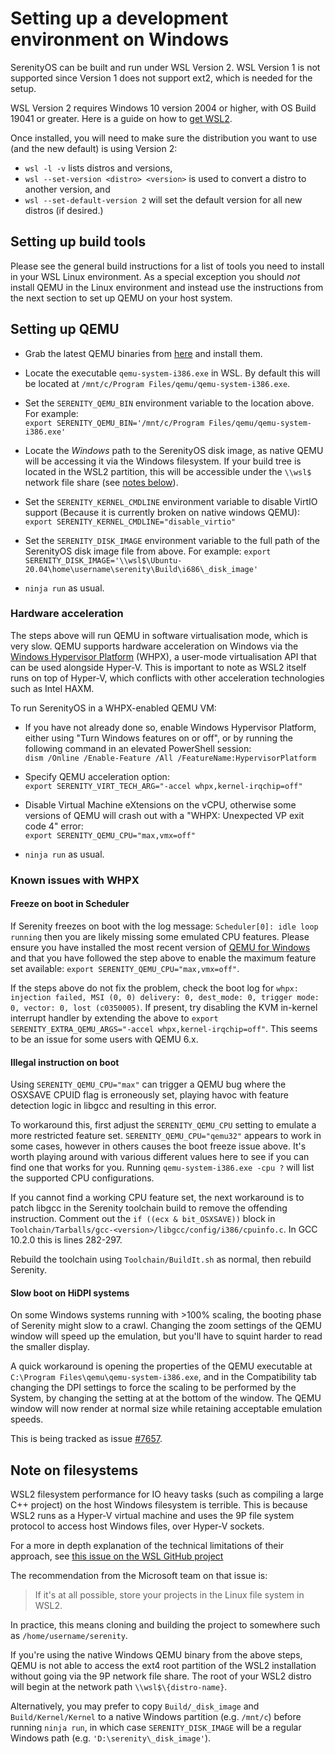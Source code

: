 # Setting up a development environment on Windows

SerenityOS can be built and run under WSL Version 2.
WSL Version 1 is not supported since Version 1 does not support ext2, which is needed for the setup.

WSL Version 2 requires Windows 10 version 2004 or higher, with OS Build 19041 or greater. Here is a guide on how to
[get WSL2](https://docs.microsoft.com/en-us/windows/wsl/install-win10).

Once installed, you will need to make sure the distribution you want to use (and the new default) is using Version 2:
- `wsl -l -v` lists distros and versions,<br/>
- `wsl --set-version <distro> <version>` is used to convert a distro to another version, and<br/>
- `wsl --set-default-version 2` will set the default version for all new distros (if desired.)<br/>

## Setting up build tools

Please see the general build instructions for a list of tools you need to install in your WSL Linux environment. As a
special exception you should _not_ install QEMU in the Linux environment and instead use the instructions from the next
section to set up QEMU on your host system.

## Setting up QEMU

- Grab the latest QEMU binaries from [here](https://www.qemu.org/download/#windows) and install them.

- Locate the executable `qemu-system-i386.exe` in WSL.
By default this will be located at `/mnt/c/Program Files/qemu/qemu-system-i386.exe`.

- Set the `SERENITY_QEMU_BIN` environment variable to the location above. For example: \
`export SERENITY_QEMU_BIN='/mnt/c/Program Files/qemu/qemu-system-i386.exe'`

- Locate the _Windows_ path to the SerenityOS disk image, as native QEMU will be accessing it via the Windows filesystem.
  If your build tree is located in the WSL2 partition, this will be accessible under the `\\wsl$` network file share
  (see [notes below](#note-on-filesystems)).

- Set the `SERENITY_KERNEL_CMDLINE` environment variable to disable VirtIO support (Because it is currently broken on
  native windows QEMU):
`export SERENITY_KERNEL_CMDLINE="disable_virtio"`

- Set the `SERENITY_DISK_IMAGE` environment variable to the full path of the SerenityOS disk image file from above.
  For example: `export SERENITY_DISK_IMAGE='\\wsl$\Ubuntu-20.04\home\username\serenity\Build\i686\_disk_image'`

- `ninja run` as usual.

### Hardware acceleration

The steps above will run QEMU in software virtualisation mode, which is very slow.
QEMU supports hardware acceleration on Windows via the [Windows Hypervisor Platform](https://docs.microsoft.com/en-us/virtualization/api/) (WHPX), a user-mode virtualisation API that can be used alongside Hyper-V.
This is important to note as WSL2 itself runs on top of Hyper-V, which conflicts with other acceleration technologies
such as Intel HAXM.

To run SerenityOS in a WHPX-enabled QEMU VM:

- If you have not already done so, enable Windows Hypervisor Platform, either using "Turn Windows features on or off",
  or by running the following command in an elevated PowerShell session: \
`dism /Online /Enable-Feature /All /FeatureName:HypervisorPlatform`

- Specify QEMU acceleration option: \
`export SERENITY_VIRT_TECH_ARG="-accel whpx,kernel-irqchip=off"`

- Disable Virtual Machine eXtensions on the vCPU, otherwise some versions of QEMU will crash out with a "WHPX: Unexpected VP exit code 4" error: \
`export SERENITY_QEMU_CPU="max,vmx=off"`

- `ninja run` as usual.

### Known issues with WHPX

#### Freeze on boot in Scheduler

If Serenity freezes on boot with the log message: `Scheduler[0]: idle loop running` then you are likely missing some emulated CPU features.
Please ensure you have installed the most recent version of [QEMU for Windows](https://qemu.weilnetz.de/) and that you
have followed the step above to enable the maximum feature set available: `export SERENITY_QEMU_CPU="max,vmx=off"`.

If the steps above do not fix the problem, check the boot log for `whpx: injection failed, MSI (0, 0) delivery: 0, dest_mode: 0, trigger mode: 0, vector: 0, lost (c0350005)`.
If present, try disabling the KVM in-kernel interrupt handler by extending the above to `export SERENITY_EXTRA_QEMU_ARGS="-accel whpx,kernel-irqchip=off"`.
This seems to be an issue for some users with QEMU 6.x.

#### Illegal instruction on boot

Using `SERENITY_QEMU_CPU="max"` can trigger a QEMU bug where the OSXSAVE CPUID flag is erroneously set, playing havoc
with feature detection logic in libgcc and resulting in this error.

To workaround this, first adjust the `SERENITY_QEMU_CPU` setting to emulate a more restricted feature set. `SERENITY_QEMU_CPU="qemu32"`
appears to work in some cases, however in others causes the boot freeze issue above. It's worth playing around with
various different values here to see if you can find one that works for you. Running `qemu-system-i386.exe -cpu ?` will
list the supported CPU configurations.

If you cannot find a working CPU feature set, the next workaround is to patch libgcc in the Serenity toolchain build to
remove the offending instruction.
Comment out the `if ((ecx & bit_OSXSAVE))` block in `Toolchain/Tarballs/gcc-<version>/libgcc/config/i386/cpuinfo.c`. In
GCC 10.2.0 this is lines 282-297.

Rebuild the toolchain using `Toolchain/BuildIt.sh` as normal, then rebuild Serenity.

#### Slow boot on HiDPI systems

On some Windows systems running with >100% scaling, the booting phase of Serenity might slow to a crawl. Changing the
zoom settings of the QEMU window will speed up the emulation, but you'll have to squint harder to read the smaller display.

A quick workaround is opening the properties of the QEMU executable at `C:\Program Files\qemu\qemu-system-i386.exe`, and
in the Compatibility tab changing the DPI settings to force the scaling to be performed by the System, by changing the
setting at at the bottom of the window. The QEMU window will now render at normal size while retaining acceptable emulation speeds.

This is being tracked as issue [#7657](https://github.com/SerenityOS/serenity/issues/7657).

## Note on filesystems

WSL2 filesystem performance for IO heavy tasks (such as compiling a large C++ project) on the host Windows filesystem is
terrible. This is because WSL2 runs as a Hyper-V virtual machine and uses the 9P file system protocol to access host
Windows files, over Hyper-V sockets.

For a more in depth explanation of the technical limitations of their approach, see
[this issue on the WSL GitHub project](https://github.com/microsoft/WSL/issues/4197#issuecomment-604592340)

The recommendation from the Microsoft team on that issue is:

> If it's at all possible, store your projects in the Linux file system in WSL2.

In practice, this means cloning and building the project to somewhere such as `/home/username/serenity`.

If you're using the native Windows QEMU binary from the above steps, QEMU is not able to access the ext4 root partition
of the WSL2 installation without going via the 9P network file share. The root of your WSL2 distro will begin at the
network path `\\wsl$\{distro-name}`.

Alternatively, you may prefer to copy `Build/_disk_image` and `Build/Kernel/Kernel` to a native Windows partition (e.g.
`/mnt/c`) before running `ninja run`, in which case `SERENITY_DISK_IMAGE` will be a regular Windows path (e.g.
`'D:\serenity\_disk_image'`).
